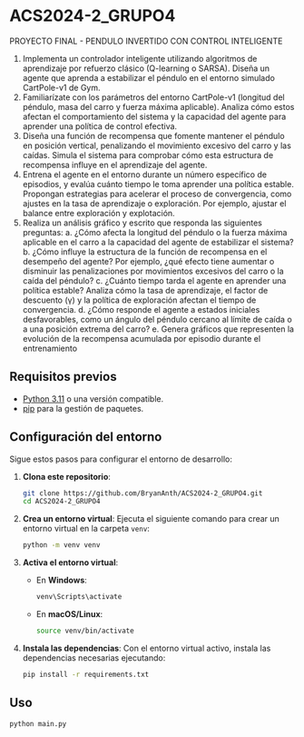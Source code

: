 # ACS2024-2_GRUPO4
PROYECTO FINAL -  PENDULO INVERTIDO CON CONTROL INTELIGENTE
1. Implementa un controlador inteligente utilizando algoritmos de aprendizaje por refuerzo clásico (Q-learning o SARSA). Diseña un agente que aprenda a estabilizar el péndulo en el entorno simulado CartPole-v1 de Gym.
2. Familiarízate con los parámetros del entorno CartPole-v1 (longitud del péndulo, masa del carro y fuerza máxima aplicable). Analiza cómo estos afectan el comportamiento del sistema y la capacidad del agente para aprender una política de control efectiva.
3. Diseña una función de recompensa que fomente mantener el péndulo en posición vertical, penalizando el movimiento excesivo del carro y las caídas. Simula el sistema para
comprobar cómo esta estructura de recompensa influye en el aprendizaje del agente.
4. Entrena el agente en el entorno durante un número específico de episodios, y evalúa cuánto tiempo le toma aprender una política estable. Propongan estrategias para acelerar el proceso de convergencia, como ajustes en la tasa de aprendizaje o exploración. Por ejemplo, ajustar el balance entre exploración y explotación.
5. Realiza un análisis gráfico y escrito que responda las siguientes preguntas:
       a. ¿Cómo afecta la longitud del péndulo o la fuerza máxima aplicable en el carro a la capacidad del agente de estabilizar el sistema?
    b. ¿Cómo influye la estructura de la función de recompensa en el desempeño del agente? Por ejemplo, ¿qué efecto tiene aumentar o disminuir las penalizaciones por movimientos excesivos del carro o la caída del péndulo?
   c. ¿Cuánto tiempo tarda el agente en aprender una política estable? Analiza cómo la tasa de aprendizaje, el factor de descuento (γ) y la política de exploración afectan el tiempo de convergencia.
   d. ¿Cómo responde el agente a estados iniciales desfavorables, como un ángulo del péndulo cercano al límite de caída o a una posición extrema del carro?
   e. Genera gráficos que representen la evolución de la recompensa acumulada por episodio durante el entrenamiento

## Requisitos previos

- [Python 3.11](https://www.python.org/downloads/) o una versión compatible.
- [pip](https://pip.pypa.io/en/stable/installation/) para la gestión de paquetes.

## Configuración del entorno

Sigue estos pasos para configurar el entorno de desarrollo:

1. **Clona este repositorio**:
   ```bash
   git clone https://github.com/BryanAnth/ACS2024-2_GRUPO4.git
   cd ACS2024-2_GRUPO4
   ```

2. **Crea un entorno virtual**:
   Ejecuta el siguiente comando para crear un entorno virtual en la carpeta `venv`:
   ```bash
   python -m venv venv
   ```

3. **Activa el entorno virtual**:
   - En **Windows**:
     ```bash
     venv\Scripts\activate
     ```
   - En **macOS/Linux**:
     ```bash
     source venv/bin/activate
     ```

4. **Instala las dependencias**:
   Con el entorno virtual activo, instala las dependencias necesarias ejecutando:
   ```bash
   pip install -r requirements.txt
   ```

## Uso
```bash
python main.py
```

